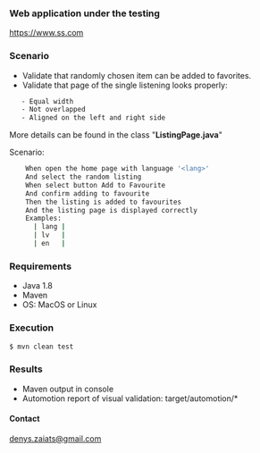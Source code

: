 ### Web application under the testing
https://www.ss.com

### Scenario
 - Validate that randomly chosen item can be added to favorites.
 - Validate that page of the single listening looks properly:
 ```sh
    - Equal width
    - Not overlapped
    - Aligned on the left and right side
 ```
 More details can be found in the class "**ListingPage.java**"

Scenario:
```sh
    When open the home page with language '<lang>'
    And select the random listing
    When select button Add to Favourite
    And confirm adding to favourite
    Then the listing is added to favourites
    And the listing page is displayed correctly
    Examples:
      | lang |
      | lv   |
      | en   |
```

### Requirements
 - Java 1.8
 - Maven
 - OS: MacOS or Linux

### Execution

```sh
$ mvn clean test
```

### Results
 - Maven output in console
 - Automotion report of visual validation: target/automotion/*
 

#### Contact
denys.zaiats@gmail.com